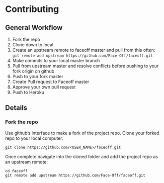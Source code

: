 # Contributing

## General Workflow

1. Fork the repo
1. Clone down to local
2. Create an upstream remote to faceoff master and pull from this often:<br>
```git remote add upstream https://github.com/Face-Off/faceoff.git```
1. Make commits to your local master branch
1. Pull from upstream master and resolve conflicts before pushing to your fork origin on github
1. Push to your fork master
1. Create Pull request to Faceoff master
1. Approve your own pull request
2. Push to Heroku

## Details 

### Fork the repo

Use github’s interface to make a fork of the project repo. Clone your forked repo to your local computer:
```
git clone https://github.com/<USER_NAME>/faceoff.git
```

Once complete navigate into the cloned folder and add the project repo as an upstream remote:
```
cd faceoff
git remote add upstream https://github.com/Face-Off/faceoff.git
```




<!-- Links -->
[style guide]: https://github.com/hackreactor-labs/style-guide
[n-queens]: https://github.com/hackreactor-labs/n-queens
[Underbar]: https://github.com/hackreactor-labs/underbar
[curriculum workflow diagram]: http://i.imgur.com/p0e4tQK.png
[cons of merge]: https://f.cloud.github.com/assets/1577682/1458274/1391ac28-435e-11e3-88b6-69c85029c978.png
[Bookstrap]: https://github.com/hackreactor/bookstrap
[Taser]: https://github.com/hackreactor/bookstrap
[tools workflow diagram]: http://i.imgur.com/kzlrDj7.png
[Git Flow]: http://nvie.com/posts/a-successful-git-branching-model/
[GitHub Flow]: http://scottchacon.com/2011/08/31/github-flow.html
[Squash]: http://gitready.com/advanced/2009/02/10/squashing-commits-with-rebase.html
